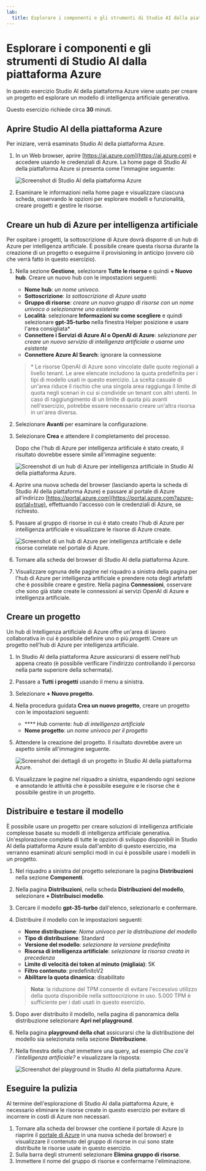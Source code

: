 ```yaml
---
lab:
  title: Esplorare i componenti e gli strumenti di Studio AI dalla piattaforma Azure
---
```


# Esplorare i componenti e gli strumenti di Studio AI dalla piattaforma Azure

In questo esercizio Studio AI della piattaforma Azure viene usato per creare un progetto ed esplorare un modello di intelligenza artificiale generativa.

Questo esercizio richiede circa **30** minuti.

## Aprire Studio AI della piattaforma Azure

Per iniziare, verrà esaminato Studio AI della piattaforma Azure.

1. In un Web browser, aprire [https://ai.azure.com](https://ai.azure.com) e accedere usando le credenziali di Azure. La home page di Studio AI della piattaforma Azure si presenta come l'immagine seguente:

    ![Screenshot di Studio AI della piattaforma Azure](./media/azure-ai-studio-home.png)

1. Esaminare le informazioni nella home page e visualizzare ciascuna scheda, osservando le opzioni per esplorare modelli e funzionalità, creare progetti e gestire le risorse.

## Creare un hub di Azure per intelligenza artificiale

Per ospitare i progetti, la sottoscrizione di Azure dovrà disporre di un hub di Azure per intelligenza artificiale. È possibile creare questa risorsa durante la creazione di un progetto o eseguirne il provisioning in anticipo (ovvero ciò che verrà fatto in questo esercizio).

1. Nella sezione **Gestione**, selezionare **Tutte le risorse** e quindi **+ Nuovo hub**. Creare un nuovo hub con le impostazioni seguenti:
    - **Nome hub**: *un nome univoco*.
    - **Sottoscrizione**: *la sottoscrizione di Azure usata*
    - **Gruppo di risorse**: *creare un nuovo gruppo di risorse con un nome univoco o selezionarne uno esistente*
    - **Località**: selezionare **Informazioni su come scegliere** e quindi selezionare **gpt-35-turbo** nella finestra Helper posizione e usare l'area consigliata\*
    - **Connettere i Servizi di Azure AI o OpenAI di Azure**: *selezionare per creare un nuovo servizio di intelligenza artificiale o usarne uno esistente*
    - **Connettere Azure AI Search**: ignorare la connessione

    > \* Le risorse OpenAI di Azure sono vincolate dalle quote regionali a livello tenant. Le aree elencate includono la quota predefinita per i tipi di modello usati in questo esercizio. La scelta casuale di un'area riduce il rischio che una singola area raggiunga il limite di quota negli scenari in cui si condivide un tenant con altri utenti. In caso di raggiungimento di un limite di quota più avanti nell'esercizio, potrebbe essere necessario creare un'altra risorsa in un'area diversa.

1. Selezionare **Avanti** per esaminare la configurazione.
1. Selezionare **Crea** e attendere il completamento del processo.
   
    Dopo che l'hub di Azure per intelligenza artificiale è stato creato, il risultato dovrebbe essere simile all'immagine seguente:

    ![Screenshot di un hub di Azure per intelligenza artificiale in Studio AI della piattaforma Azure.](./media/azure-ai-resource.png)

1. Aprire una nuova scheda del browser (lasciando aperta la scheda di Studio AI della piattaforma Azure) e passare al portale di Azure all'indirizzo [https://portal.azure.com](https://portal.azure.com?azure-portal=true), effettuando l'accesso con le credenziali di Azure, se richiesto.
1. Passare al gruppo di risorse in cui è stato creato l'hub di Azure per intelligenza artificiale e visualizzare le risorse di Azure create.

    ![Screenshot di un hub di Azure per intelligenza artificiale e delle risorse correlate nel portale di Azure.](./media/azure-portal.png)

1. Tornare alla scheda del browser di Studio AI della piattaforma Azure.
1. Visualizzare ognuna delle pagine nel riquadro a sinistra della pagina per l'hub di Azure per intelligenza artificiale e prendere nota degli artefatti che è possibile creare e gestire. Nella pagina **Connessioni**, osservare che sono già state create le connessioni ai servizi OpenAI di Azure e intelligenza artificiale.

## Creare un progetto

Un hub di Intelligenza artificiale di Azure offre un'area di lavoro collaborativa in cui è possibile definire uno o più *progetti*. Creare un progetto nell'hub di Azure per intelligenza artificiale.

1. In Studio AI della piattaforma Azure assicurarsi di essere nell'hub appena creato (è possibile verificare l'indirizzo controllando il percorso nella parte superiore della schermata).
1. Passare a **Tutti i progetti** usando il menu a sinistra.
1. Selezionare **+ Nuovo progetto**.
1. Nella procedura guidata **Crea un nuovo progetto**, creare un progetto con le impostazioni seguenti:
    - **** Hub corrente: *hub di intelligenza artificiale*
    - **Nome progetto**: *un nome univoco per il progetto*
1. Attendere la creazione del progetto. Il risultato dovrebbe avere un aspetto simile all'immagine seguente.

    ![Screenshot dei dettagli di un progetto in Studio AI della piattaforma Azure.](./media/azure-ai-project.png)

1. Visualizzare le pagine nel riquadro a sinistra, espandendo ogni sezione e annotando le attività che è possibile eseguire e le risorse che è possibile gestire in un progetto.

## Distribuire e testare il modello

È possibile usare un progetto per creare soluzioni di intelligenza artificiale complesse basate su modelli di intelligenza artificiale generativa. Un'esplorazione completa di tutte le opzioni di sviluppo disponibili in Studio AI della piattaforma Azure esula dall'ambito di questo esercizio, ma verranno esaminati alcuni semplici modi in cui è possibile usare i modelli in un progetto.

1. Nel riquadro a sinistra del progetto selezionare la pagina **Distribuzioni** nella sezione **Componenti**.
1. Nella pagina **Distribuzioni**, nella scheda **Distribuzioni del modello**, selezionare **+ Distribuisci modello**.
1. Cercare il modello **gpt-35-turbo** dall'elenco, selezionarlo e confermare.
1. Distribuire il modello con le impostazioni seguenti:
    - **Nome distribuzione**: *Nome univoco per la distribuzione del modello*
    - **Tipo di distribuzione**: Standard
    - **Versione del modello**: *selezionare la versione predefinita*
    - **Risorsa di intelligenza artificiale**: *selezionare la risorsa creata in precedenza*
    - **Limite di velocità dei token al minuto (migliaia)**: 5K
    - **Filtro contenuto**: predefinitoV2
    - **Abilitare la quota dinamica**: disabilitato
      
    > **Nota**: la riduzione del TPM consente di evitare l'eccessivo utilizzo della quota disponibile nella sottoscrizione in uso. 5.000 TPM è sufficiente per i dati usati in questo esercizio.

1. Dopo aver distribuito il modello, nella pagina di panoramica della distribuzione selezionare **Apri nel playground**.
1. Nella pagina **playground della chat** assicurarsi che la distribuzione del modello sia selezionata nella sezione **Distribuzione**.
1. Nella finestra della chat immettere una query, ad esempio *Che cos'è l'intelligenza artificiale?* e visualizzare la risposta:

    ![Screenshot del playground in Studio AI della piattaforma Azure.](./media/playground.png)

## Eseguire la pulizia

Al termine dell'esplorazione di Studio AI dalla piattaforma Azure, è necessario eliminare le risorse create in questo esercizio per evitare di incorrere in costi di Azure non necessari.

1. Tornare alla scheda del browser che contiene il portale di Azure (o riaprire il [portale di Azure](https://portal.azure.com?azure-portal=true) in una nuova scheda del browser) e visualizzare il contenuto del gruppo di risorse in cui sono state distribuite le risorse usate in questo esercizio.
1. Sulla barra degli strumenti selezionare **Elimina gruppo di risorse**.
1. Immettere il nome del gruppo di risorse e confermarne l'eliminazione.

